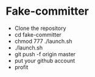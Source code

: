 Fake-committer
==============

- Clone the repository
- cd fake-committer
- chmod 777 ./launch.sh
- ./launch.sh
- git push -f origin master
- put your github account
- profit
